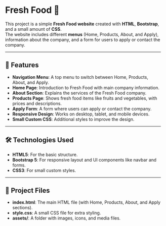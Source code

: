 # Fresh Food 🥗  

This project is a simple **Fresh Food website** created with **HTML**, **Bootstrap**, and a small amount of **CSS**.  
The website includes different **menus** (Home, Products, About, and Apply), information about the company, and a form for users to apply or contact the company.  

---

## 🌟 Features  
- **Navigation Menu**: A top menu to switch between Home, Products, About, and Apply.  
- **Home Page**: Introduction to Fresh Food with main company information.  
- **About Section**: Explains the services of the Fresh Food company.  
- **Products Page**: Shows fresh food items like fruits and vegetables, with prices and descriptions.  
- **Apply Form**: A form where users can apply or contact the company.  
- **Responsive Design**: Works on desktop, tablet, and mobile devices.  
- **Small Custom CSS**: Additional styles to improve the design.  

---

## 🛠️ Technologies Used  
- **HTML5**: For the basic structure.  
- **Bootstrap 5**: For responsive layout and UI components like navbar and forms.  
- **CSS3**: For small custom styles.  

---

## 📂 Project Files  
- **index.html**: The main HTML file (with Home, Products, About, and Apply sections).  
- **style.css**: A small CSS file for extra styling.  
- **assets/**: A folder with images, icons, and media files.  

